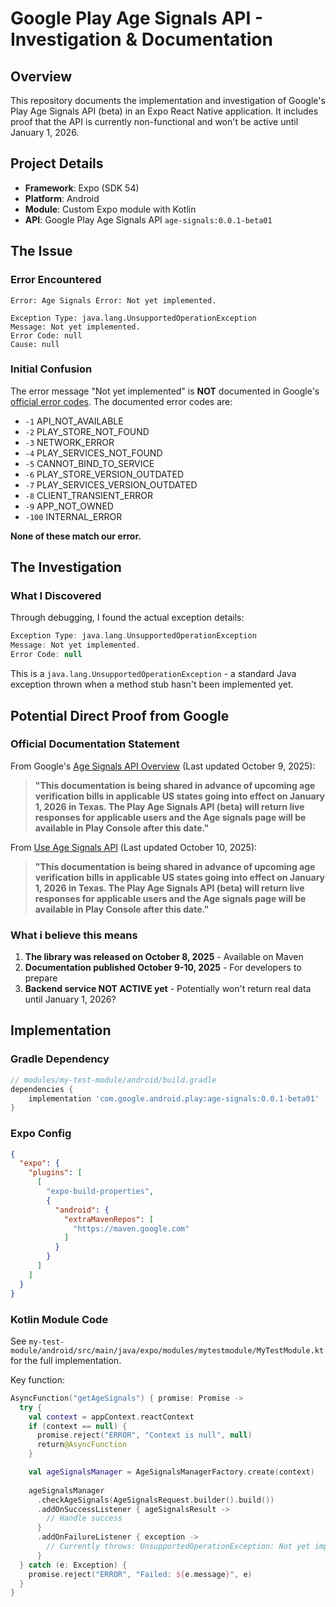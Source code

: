 # Google Play Age Signals API - Investigation & Documentation

## Overview

This repository documents the implementation and investigation of Google's Play Age Signals API (beta) in an Expo React Native application. It includes proof that the API is currently non-functional and won't be active until January 1, 2026.

## Project Details

- **Framework**: Expo (SDK 54)
- **Platform**: Android
- **Module**: Custom Expo module with Kotlin
- **API**: Google Play Age Signals API `age-signals:0.0.1-beta01`

## The Issue

### Error Encountered

```
Error: Age Signals Error: Not yet implemented.

Exception Type: java.lang.UnsupportedOperationException
Message: Not yet implemented.
Error Code: null
Cause: null
```

### Initial Confusion

The error message "Not yet implemented" is **NOT** documented in Google's [official error codes](https://developer.android.com/google/play/age-signals/use-age-signals-api#handle-error-codes). The documented error codes are:

- `-1` API_NOT_AVAILABLE
- `-2` PLAY_STORE_NOT_FOUND
- `-3` NETWORK_ERROR
- `-4` PLAY_SERVICES_NOT_FOUND
- `-5` CANNOT_BIND_TO_SERVICE
- `-6` PLAY_STORE_VERSION_OUTDATED
- `-7` PLAY_SERVICES_VERSION_OUTDATED
- `-8` CLIENT_TRANSIENT_ERROR
- `-9` APP_NOT_OWNED
- `-100` INTERNAL_ERROR

**None of these match our error.**

## The Investigation

### What I Discovered

Through debugging, I found the actual exception details:

```kotlin
Exception Type: java.lang.UnsupportedOperationException
Message: Not yet implemented.
Error Code: null
```

This is a `java.lang.UnsupportedOperationException` - a standard Java exception thrown when a method stub hasn't been implemented yet.

## Potential Direct Proof from Google

### Official Documentation Statement

From Google's [Age Signals API Overview](https://developer.android.com/google/play/age-signals/overview) (Last updated October 9, 2025):

> **"This documentation is being shared in advance of upcoming age verification bills in applicable US states going into effect on January 1, 2026 in Texas. The Play Age Signals API (beta) will return live responses for applicable users and the Age signals page will be available in Play Console after this date."**

From [Use Age Signals API](https://developer.android.com/google/play/age-signals/use-age-signals-api) (Last updated October 10, 2025):

> **"This documentation is being shared in advance of upcoming age verification bills in applicable US states going into effect on January 1, 2026 in Texas. The Play Age Signals API (beta) will return live responses for applicable users and the Age signals page will be available in Play Console after this date."**

### What i believe this means

1. **The library was released on October 8, 2025** - Available on Maven
2. **Documentation published October 9-10, 2025** - For developers to prepare
3. **Backend service NOT ACTIVE yet** - Potentially won't return real data until January 1, 2026?

## Implementation

### Gradle Dependency

```gradle
// modules/my-test-module/android/build.gradle
dependencies {
    implementation 'com.google.android.play:age-signals:0.0.1-beta01'
}
```

### Expo Config

```json
{
  "expo": {
    "plugins": [
      [
        "expo-build-properties",
        {
          "android": {
            "extraMavenRepos": [
              "https://maven.google.com"
            ]
          }
        }
      ]
    ]
  }
}
```

### Kotlin Module Code

See `my-test-module/android/src/main/java/expo/modules/mytestmodule/MyTestModule.kt` for the full implementation.

Key function:
```kotlin
AsyncFunction("getAgeSignals") { promise: Promise ->
  try {
    val context = appContext.reactContext
    if (context == null) {
      promise.reject("ERROR", "Context is null", null)
      return@AsyncFunction
    }

    val ageSignalsManager = AgeSignalsManagerFactory.create(context)
    
    ageSignalsManager
      .checkAgeSignals(AgeSignalsRequest.builder().build())
      .addOnSuccessListener { ageSignalsResult ->
        // Handle success
      }
      .addOnFailureListener { exception ->
        // Currently throws: UnsupportedOperationException: Not yet implemented
      }
  } catch (e: Exception) {
    promise.reject("ERROR", "Failed: ${e.message}", e)
  }
}
```

